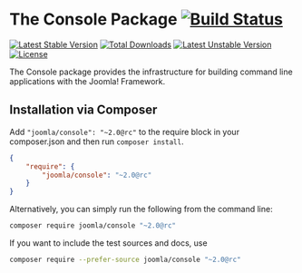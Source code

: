 # The Console Package [![Build Status](https://travis-ci.org/joomla-framework/console.png?branch=master)](https://travis-ci.org/joomla-framework/console)

[![Latest Stable Version](https://poser.pugx.org/joomla/console/v/stable)](https://packagist.org/packages/joomla/console) [![Total Downloads](https://poser.pugx.org/joomla/console/downloads)](https://packagist.org/packages/joomla/console) [![Latest Unstable Version](https://poser.pugx.org/joomla/console/v/unstable)](https://packagist.org/packages/joomla/console) [![License](https://poser.pugx.org/joomla/console/license)](https://packagist.org/packages/joomla/console)

The Console package provides the infrastructure for building command line applications with the Joomla! Framework.

## Installation via Composer

Add `"joomla/console": "~2.0@rc"` to the require block in your composer.json and then run `composer install`.

```json
{
	"require": {
		"joomla/console": "~2.0@rc"
	}
}
```

Alternatively, you can simply run the following from the command line:

```sh
composer require joomla/console "~2.0@rc"
```

If you want to include the test sources and docs, use

```sh
composer require --prefer-source joomla/console "~2.0@rc"
```
